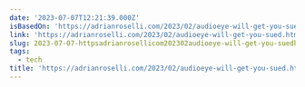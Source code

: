 ```yaml
---
date: '2023-07-07T12:21:39.000Z'
isBasedOn: 'https://adrianroselli.com/2023/02/audioeye-will-get-you-sued.html'
link: 'https://adrianroselli.com/2023/02/audioeye-will-get-you-sued.html'
slug: 2023-07-07-httpsadrianrosellicom202302audioeye-will-get-you-suedhtml
tags:
  - tech
title: 'https://adrianroselli.com/2023/02/audioeye-will-get-you-sued.html'
---
```


